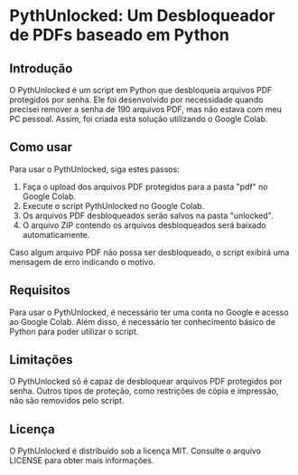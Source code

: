 # PythUnlocked: Um Desbloqueador de PDFs baseado em Python

## Introdução

O PythUnlocked é um script em Python que desbloqueia arquivos PDF protegidos por senha. Ele foi desenvolvido por necessidade quando precisei remover a senha de 190 arquivos PDF, mas não estava com meu PC pessoal. Assim, foi criada esta solução utilizando o Google Colab.

## Como usar

Para usar o PythUnlocked, siga estes passos:

1. Faça o upload dos arquivos PDF protegidos para a pasta "pdf" no Google Colab.
2. Execute o script PythUnlocked no Google Colab.
3. Os arquivos PDF desbloqueados serão salvos na pasta "unlocked".
4. O arquivo ZIP contendo os arquivos desbloqueados será baixado automaticamente.

Caso algum arquivo PDF não possa ser desbloqueado, o script exibirá uma mensagem de erro indicando o motivo.

## Requisitos

Para usar o PythUnlocked, é necessário ter uma conta no Google e acesso ao Google Colab. Além disso, é necessário ter conhecimento básico de Python para poder utilizar o script.

## Limitações

O PythUnlocked só é capaz de desbloquear arquivos PDF protegidos por senha. Outros tipos de proteção, como restrições de cópia e impressão, não são removidos pelo script.

## Licença

O PythUnlocked é distribuído sob a licença MIT. Consulte o arquivo LICENSE para obter mais informações.
